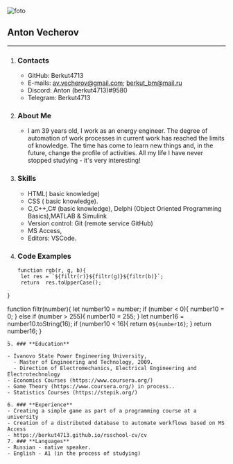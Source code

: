    ![foto](https://sun9-47.userapi.com/c4131/u9573088/a_eaed7b12.jpg)

## Anton Vecherov

---

1. ### **Contacts**
   - GitHub: Berkut4713
   - E-mails: av.vecherov@gmail.com; berkut_bm@mail.ru
   - Discord: Anton (berkut4713)#9580
   - Telegram: Berkut4713
2. ### **About Me**
   - I am 39 years old, I work as an energy engineer. The degree of automation of work processes in current work has reached the limits of knowledge. The time has come to learn new things and, in the future, change the profile of activities. All my life I have never stopped studying - it's very interesting!
3. ### **Skills**

   - HTML( basic knowledge)
   - CSS ( basic knowledge).
   - C,C++,C# (basic knowledge), Delphi (Object Oriented Programming Basics),MATLAB & Simulink
   - Version control: Git (remote service GitHub)
   - MS Access, 
   - Editors: VSCode.

4. ### **Code Examples**
   ```
   function rgb(r, g, b){
    let res = `${filtr(r)}${filtr(g)}${filtr(b)}`;
    return  res.toUpperCase();
  }

   function filtr(number){
    let number10 = number;
    if (number < 0){
        number10 = 0;
    } else if (number > 255){
        number10 = 255;
    }
    let number16 = number10.toString(16);
    if (number10 < 16){
        return `0${number16}`;
    } 
        return number16;
    }
   ```
5. ### **Education**

   - Ivanovo State Power Engineering University,
     - Master of Engineering and Technology, 2009.
     - Direction of Electromechanics, Electrical Engineering and Electrotechnology
   - Economics Courses (https://www.coursera.org/)
   - Game Theory (https://www.coursera.org/) in process..
   - Statistics Courses (https://stepik.org/)

6. ### **Experience**
   - Creating a simple game as part of a programming course at a university
   - Creation of a distributed database to automate workflows based on MS Access
   - https://berkut4713.github.io/rsschool-cv/cv
7. ### **Languages**
   - Russian - native speaker.
   - English - A1 (in the process of studying)
